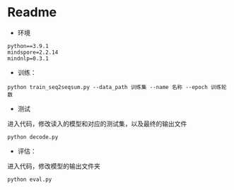 # Readme



- 环境

```
python==3.9.1
mindspore=2.2.14
mindnlp=0.3.1
```

- 训练：

```
python train_seq2seqsum.py --data_path 训练集 --name 名称 --epoch 训练轮数
```

- 测试

进入代码，修改读入的模型和对应的测试集，以及最终的输出文件

```
python decode.py 
```

- 评估：

进入代码，修改模型的输出文件夹

```
python eval.py
```



